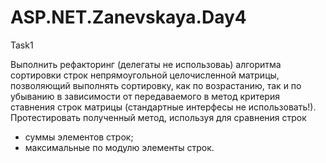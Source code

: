 # ASP.NET.Zanevskaya.Day4

Task1

Выполнить рефакторинг (делегаты не использоваь) алгоритма сортировки строк непрямоугольной целочисленной матрицы, 
позволяющий выполнять сортировку, как по возрастанию, 
так и по убыванию в зависимости от передаваемого в метод критерия ставнения строк матрицы 
(стандартные интерфесы не использовать!). 
Протестировать полученный метод, используя для сравнения строк
- суммы элементов строк;
- максимальные по модулю элементы строк.
